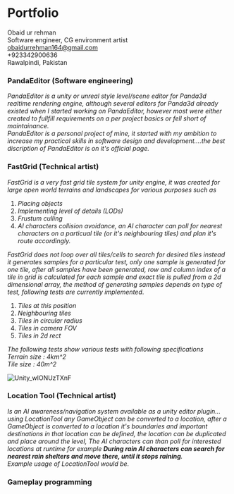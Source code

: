 # Portfolio
Obaid ur rehman  
Software engineer, CG environment artist  
obaidurrehman164@gmail.com  
+923342900636  
Rawalpindi, Pakistan

### PandaEditor (Software engineering)
_PandaEditor is a unity or unreal style level/scene editor for Panda3d realtime rendering engine, although several editors for Panda3d already existed when I started working on PandaEditor, however most were either created to fullfill requirements on a per project basics or fell short of maintainance.   
PandaEditor is a personal project of mine, it started with my ambition to increase my practical skills in software design and development....the best discription of PandaEditor is on it's official page._


### FastGrid (Technical artist)
_FastGrid is a very fast grid tile system for unity engine, it was created for large open world terrains and landscapes for various purposes such as_

1. _Placing objects_
2. _Implementing level of details (LODs)_
3. _Frustum culling_
4. _AI characters collision avoidance, an AI character can poll for nearest characters on a particual tile (or it's neighbouring tiles) and plan it's route accordingly._

_FastGrid does not loop over all tiles/cells to search for desired tiles instead it generates samples for a particular test, only one sample is generated for one tile, after all samples have been generated, row and column index of a tile in grid is calculated for each sample and exact tile is pulled from a 2d dimensional array, the method of generating samples depends on type of test, following tests are currently implemented_.

1. _Tiles at this position_
2. _Neighbouring tiles_
3. _Tiles in circular radius_
4. _Tiles in camera FOV_
5. _Tiles in 2d rect_

_The following tests show various tests with following specifications_  
_Terrain size : 4km^2_  
_Tile size : 40m^2_  

![Unity_wlONUzTXnF](https://user-images.githubusercontent.com/23467551/158054074-9a4828b5-e57d-4fe2-aa13-9e4ba86fa01f.gif)

 
### Location Tool (Technical artist)
_Is an AI awareness/navigation system available as a unity editor plugin... using LocationTool any GameObject can be converted to a location, after a GameObject is converted to a location it's boundaries and important destinations in that location can be defined, the location can be duplicated and place around the level, The AI characters can than poll for interested locations at runtime for example _**During rain AI characters can search for nearest rain shelters and move there, until it stops raining**.__   
_Example usage of LocationTool would be._



### Gameplay programming
